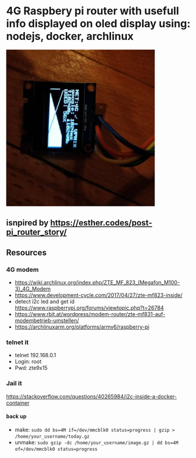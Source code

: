 # 4G Raspbery pi router with usefull info displayed on oled display using: nodejs, docker, archlinux

![alt text](https://github.com/zetxx/router-rpi-4G/blob/master/tmp/in-action.png?raw=true)

## isnpired by https://esther.codes/post-pi_router_story/

## Resources
  ### 4G modem
  - https://wiki.archlinux.org/index.php/ZTE_MF_823_(Megafon_M100-3)_4G_Modem
  - https://www.development-cycle.com/2017/04/27/zte-mf823-inside/
  - detect i2c led and get id https://www.raspberrypi.org/forums/viewtopic.php?t=26784
  - https://www.rbit.at/wordpress/modem-router/zte-mf831-auf-modembetrieb-umstellen/
  - https://archlinuxarm.org/platforms/armv6/raspberry-pi
  
  ### telnet it
  
  - telnet 192.168.0.1
  - Login: root
  - Pwd: zte9x15
  
  ### Jail it
  https://stackoverflow.com/questions/40265984/i2c-inside-a-docker-container

  #### back up
  - make: `sudo dd bs=4M if=/dev/mmcblk0 status=progress | gzip > /home/your_username/today.gz`
  - unmake: `sudo gzip -dc /home/your_username/image.gz | dd bs=4M of=/dev/mmcblk0 status=progress`
